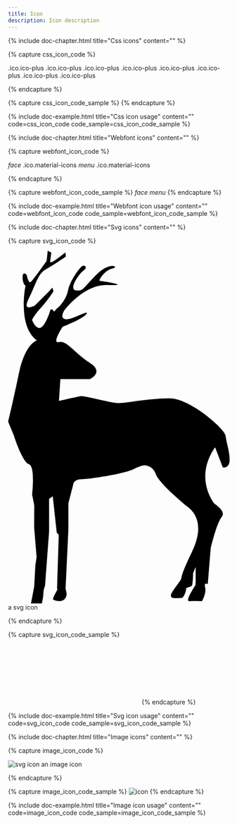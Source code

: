 ```yaml
---
title: Icon
description: Icon description
---
```


{%
  include doc-chapter.html
  title="Css icons"
  content=""
%}

{% capture css_icon_code %}
<p>
  <span class="pr-small ws-nowrap tt-upper"><i class="ico ico-left"></i> .ico.ico-plus</span>
  <span class="pr-small ws-nowrap tt-upper"><i class="ico ico-right"></i> .ico.ico-plus</span>
  <span class="pr-small ws-nowrap tt-upper"><i class="ico ico-up"></i> .ico.ico-plus</span>
  <span class="pr-small ws-nowrap tt-upper"><i class="ico ico-down"></i> .ico.ico-plus</span>
  <span class="pr-small ws-nowrap tt-upper"><i class="ico ico-plus"></i> .ico.ico-plus</span>
  <span class="pr-small ws-nowrap tt-upper"><i class="ico ico-cross"></i> .ico.ico-plus</span>
  <span class="pr-small ws-nowrap tt-upper"><i class="ico ico-menu"></i> .ico.ico-plus</span>
  <span class="ws-nowrap tt-upper"><i class="ico ico-search"></i> .ico.ico-plus</span>
</p>
{% endcapture %}

{% capture css_icon_code_sample %}
<i class="ico ico-left"></i>
<i class="ico ico-right"></i>
<i class="ico ico-up"></i>
<i class="ico ico-down"></i>
<i class="ico ico-plus"></i>
<i class="ico ico-cross"></i>
<i class="ico ico-menu"></i>
<i class="ico ico-search"></i>
{% endcapture %}

{%
  include doc-example.html
  title="Css icon usage"
  content=""
  code=css_icon_code
  code_sample=css_icon_code_sample
%}

{%
  include doc-chapter.html
  title="Webfont icons"
  content=""
%}

{% capture webfont_icon_code %}
<p>
  <span class="pr-small ws-nowrap tt-upper"><i class="ico material-icons">face</i> .ico.material-icons</span>
  <span class="ws-nowrap tt-upper"><i class="ico material-icons">menu</i> .ico.material-icons</span>
</p>
{% endcapture %}

{% capture webfont_icon_code_sample %}
<i class="ico material-icons">face</i>
<i class="ico material-icons">menu</i>
{% endcapture %}

{%
  include doc-example.html
  title="Webfont icon usage"
  content=""
  code=webfont_icon_code
  code_sample=webfont_icon_code_sample
%}

{%
  include doc-chapter.html
  title="Svg icons"
  content=""
%}

{% capture svg_icon_code %}
<p class="ws-nowrap tt-upper">
  <svg class="ico" viewBox="0 0 31.49733935396907 50"><g transform="translate(1.30719096416063e-7 0) scale(0.5482756289742787)"><g><path d="M56.417 47.893c-.048-.462-.697-1.339-1.71-2.38a2.221 2.221 0 0 0-.672-.666c-3.085-2.926-8.494-6.677-12.122-6.677-5.275 0-11.113 1.214-13.185 1.214-2.072 0-8.949-1.984-9.891-1.795-.941.189-5.651 1.241-5.651 1.241l.378-5.636h7.63s3.862-1.762 0-4.21c-3.862-2.451-6.032-5.922-8.009-5.356-1.977.565.944-3.948.944-3.948s5.464-2.117 6.217-3.341c.752-1.224-3.674 1.581-5.369 1.392-1.695-.189-.471-2.178-.471-2.178s4.991-6.976 11.397-6.693c6.405.283-1.507-1.039-2.072-1.039-.565 0 1.224-2.824 3.202-3.201s-.564-1.984-4.144 1.597c-3.58 3.579-3.297 4.24-5.275 4.051-1.978-.189.66-4.239 1.884-5.086 1.224-.848.47-1.463-.188-1.25-.659.213-3.296 3.888-3.767 6.336-.472 2.448-2.356 4.239-2.356 4.239l-.687.565-.537.674-.471-.551h-.47s-1.224 4.13-2.544 4.694c-1.319.565-2.261-1.985-2.261-1.985s.378-1.041 2.261-3.112c1.884-2.072 3.296-4.288 3.296-4.288l-.283-.966-.941 1.024-3.58 3.572s-3.484 1.975-1.601-1.792c1.883-3.769 2.354-6.405 4.427-7.535 2.072-1.13 5.181-3.3 5.181-3.3L14.882.47l-1.035.754s-3.016 2.448-2.921 1.601c.096-.848.283-2.354.283-2.354L10.267 0l-.094 1.037-.189 1.601s-3.58 5.086-4.145 5.463c-.565.377-1.028-1.884-1.028-1.884s-1.043-1.129-1.043.66c0 1.79.754 2.166.754 2.166s-2.167 10.36 2.92 14.129c.015.012.027.024.042.035-.631.196-3.191 1.43-4.752 8.82C.941 40.505 0 44.178 0 44.178l1.46 3.485s2.237 7.065 3.932 7.536c1.696.471.837 7.817.837 7.817l.559 2.826-.026 5.747.632 7.632-.32 2.118-.304 5.469-.836 4.387H8.76s.399-1.751.399-2.692.421-1.853.421-1.853l1.057-14.121v-8.38l.945-.663 1.037 9.42.52.565-.447 13.752.104.378s-1.311 2.265-1.123 2.545c.188.281 2.075.85 2.923 0 .848-.85.496-1.98.496-1.98l-.186-.754.731-15.354V65.28l1.271-4.901s.07-1.318 2.236-1.318c2.165 0 11.056-1.413 13.317-2.543 2.26-1.13 2.89-1.037 2.89-1.037s2.199 0 2.952 2.261c.752 2.261 6.895 7.346 7.648 8.006.752.66 5.942 3.391 1.703 12.151s-1.595 5.559-3.668 8.29c-2.073 2.731-1.884 3.014-1.602 3.391.283.376 2.168.188 2.638.188.473 0 1.132-1.602 1.132-2.261s1.413-.377 1.602-1.13c.188-.753.228-3.014.228-3.014l.653-1.601v3.864l-.064.846s-2.811 4.198-1.586 4.124c1.223-.074 3.305.001 3.305.001s1.182-2.052.806-3.56.682-.848.682-.848l.769-9.326s1.513-6.406 2.833-8.007c1.319-1.6-1.88-3.297-2.068-3.673-.189-.376-4.804-6.31 0-13.846.094-.148.178-.287.264-.428l.146.008 1.958 5.109s1.766.386 1.766-1.968-.844-4.375-1.031-6.165zM7.659 23.354l-.029.049v-.075c.011.008.018.017.029.026z"></path></g></g></svg>
  a svg icon
</p>
{% endcapture %}

{% capture svg_icon_code_sample %}
<svg class="ico" viewBox="...">...</svg>
{% endcapture %}

{%
  include doc-example.html
  title="Svg icon usage"
  content=""
  code=svg_icon_code
  code_sample=svg_icon_code_sample
%}

{%
  include doc-chapter.html
  title="Image icons"
  content=""
%}

{% capture image_icon_code %}
<p class="ws-nowrap tt-upper">
  <img class="ico" src="https://image.flaticon.com/icons/svg/12/12195.svg" alt="svg icon">
  an image icon
</p>
{% endcapture %}

{% capture image_icon_code_sample %}
<img class="ico" src="..." alt="icon">
{% endcapture %}

{%
  include doc-example.html
  title="Image icon usage"
  content=""
  code=image_icon_code
  code_sample=image_icon_code_sample
%}